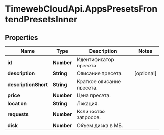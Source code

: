 # TimewebCloudApi.AppsPresetsFrontendPresetsInner

## Properties

Name | Type | Description | Notes
------------ | ------------- | ------------- | -------------
**id** | **Number** | Идентификатор пресета. | 
**description** | **String** | Описание пресета. | [optional] 
**descriptionShort** | **String** | Краткое описание пресета. | 
**price** | **Number** | Цена пресета. | 
**location** | **String** | Локация. | 
**requests** | **Number** | Количество запросов. | 
**disk** | **Number** | Объем диска в МБ. | 


